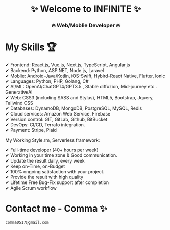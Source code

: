 <h1 align="center">✨ Welcome to INFINITE ✨</h1> 
<h3 align="center"> 🔥 Web/Moblie Developer 🔥</h3>

# My Skills 🏆

 ✔ Frontend: React.js, Vue.js, Next.js, TypeScript, Angular.js  \
 ✔ Backend: Python, ASP.NET, Node.js, Laravel   \
 ✔ Moblie: Android-Java/Kotlin, iOS-Swift, Hybird-React Native, Flutter, lonic   \
 ✔ Languages: Python, PHP, Golang, C#  \
 ✔ AI/ML: OpenAI/ChatGPT4/GPT3.5 , Stable diffuzion, Mid-journey etc.. GenerativeAI  \
 ✔ Web: CSS3 (including SASS and Stylus), HTML5, Bootstrap, Jquery, Tailwind CSS  \
 ✔ Databases: DynamoDB, MongoDB, PostgreSQL, MySQL, Redis  \
 ✔ Cloud services: Amazon Web Service, Firebase  \
 ✔ Version control: GIT, GitLab, Github, BitBucket  \
 ✔ DevOps: CI/CD, Terrafo integration.  \
 ✔ Payment: Stripe, Plaid  

My Working Style.rm, Serverless framework:

 ✔ Full-time developer (40+ hours per week)  \
 ✔ Working in your time zone & Good communication.  \
 ✔ Update the result daily, every week  \
 ✔ Keep on-Time, on-Budget  \
 ✔ 100% ongoing satisfaction with your project.  \
 ✔ Provide the result with high quality  \
 ✔ Lifetime Free Bug-Fix support after completion  \
 ✔ Agile Scrum workflow  


# Contact me - Comma ✨

    comma0517@gmail.com
